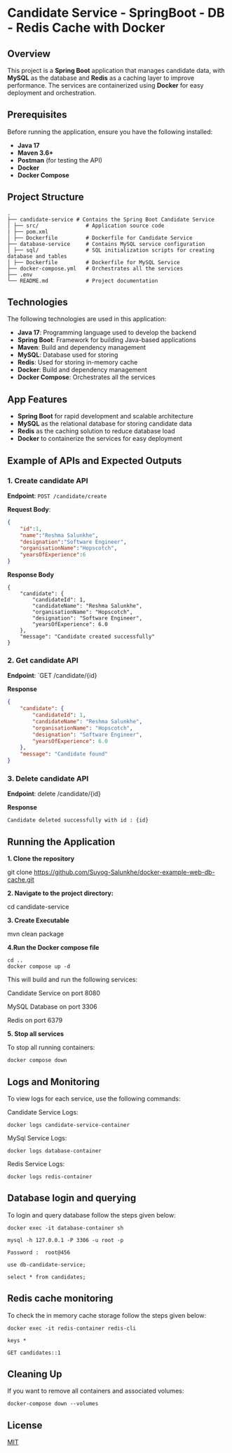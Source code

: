 # Candidate Service - SpringBoot - DB - Redis Cache with Docker

## Overview

This project is a **Spring Boot** application that manages candidate data, with **MySQL** as the database and **Redis** as a caching layer to improve performance. The services are containerized using **Docker** for easy deployment and orchestration.

## Prerequisites
Before running the application, ensure you have the following installed:

- **Java 17**
- **Maven 3.6+**
- **Postman** (for testing the API)
- **Docker**
- **Docker Compose**

## Project Structure

```
. 
├── candidate-service # Contains the Spring Boot Candidate Service 
│ ├── src/               # Application source code 
| ├── pom.xml 
│ ├── Dockerfile         # Dockerfile for Candidate Service 
├── database-service     # Contains MySQL service configuration 
│ ├── sql/               # SQL initialization scripts for creating database and tables 
│ ├── Dockerfile         # Dockerfile for MySQL Service 
├── docker-compose.yml   # Orchestrates all the services
├── .env
└── README.md            # Project documentation
```

## Technologies
The following technologies are used in this application:

- **Java 17**: Programming language used to develop the backend
- **Spring Boot**: Framework for building Java-based applications
- **Maven**: Build and dependency management
- **MySQL**: Database used for storing 
- **Redis**: Used for storing in-memory cache
- **Docker**: Build and dependency management
- **Docker Compose**: Orchestrates all the services


## App Features
- **Spring Boot** for rapid development and scalable architecture
- **MySQL** as the relational database for storing candidate data
- **Redis** as the caching solution to reduce database load
- **Docker** to containerize the services for easy deployment
  
## Example of APIs and Expected Outputs

### 1. Create candidate API
**Endpoint**: `POST /candidate/create`

**Request Body**:
```json
{
    "id":1,
    "name":"Reshma Salunkhe",
    "designation":"Software Engineer",
    "organisationName":"Hopscotch",
    "yearsOfExperience":6
}
```

**Response Body**
```
{
    "candidate": {
        "candidateId": 1,
        "candidateName": "Reshma Salunkhe",
        "organisationName": "Hopscotch",
        "designation": "Software Engineer",
        "yearsOfExperience": 6.0
    },
    "message": "Candidate created successfully"
}
```
### 2. Get candidate API
**Endpoint**: `GET /candidate/{id}

**Response**
```json
{
    "candidate": {
        "candidateId": 1,
        "candidateName": "Reshma Salunkhe",
        "organisationName": "Hopscotch",
        "designation": "Software Engineer",
        "yearsOfExperience": 6.0
    },
    "message": "Candidate found"
}
```
### 3. Delete candidate API
**Endpoint**: delete /candidate/{id}

**Response**

```
Candidate deleted successfully with id : {id}
```

## Running the Application

**1. Clone the repository**

git clone https://github.com/Suyog-Salunkhe/docker-example-web-db-cache.git

**2. Navigate to the project directory:**

cd candidate-service

**3. Create Executable**

mvn clean package

**4.Run the Docker compose file**
```
cd ..
docker compose up -d
```
This will build and run the following services:

Candidate Service on port 8080

MySQL Database on port 3306

Redis on port 6379

**5. Stop all services**

To stop all running containers:
```
docker compose down
```

##  Logs and Monitoring

To view logs for each service, use the following commands:

Candidate Service Logs:
```
docker logs candidate-service-container
```
MySql Service Logs:
```
docker logs database-container
```
Redis Service Logs:
```
docker logs redis-container
```

## Database login and querying

To login and query database follow the steps given below:

```
docker exec -it database-container sh

mysql -h 127.0.0.1 -P 3306 -u root -p

Password :  root@456

use db-candidate-service;

select * from candidates;

```
## Redis cache monitoring

To check the in memory cache storage follow the steps given below:

```
docker exec -it redis-container redis-cli

keys *

GET candidates::1
```

## Cleaning Up
If you want to remove all containers and associated volumes:
```
docker-compose down --volumes
```



## License
[MIT](https://choosealicense.com/licenses/mit/)
